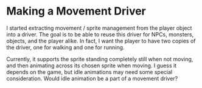 # Making a Movement Driver

I started extracting movement / sprite management from the player object into a driver. The goal is to be able to reuse this driver for NPCs, monsters, objects, and the player alike. In fact, I want the player to have two copies of the driver, one for walking and one for running.

Currently, it supports the sprite standing completely still when not moving, and then animating across its chosen sprite when moving. I guess it depends on the game, but idle animations may need some special consideration. Would idle animation be a part of a movement driver?